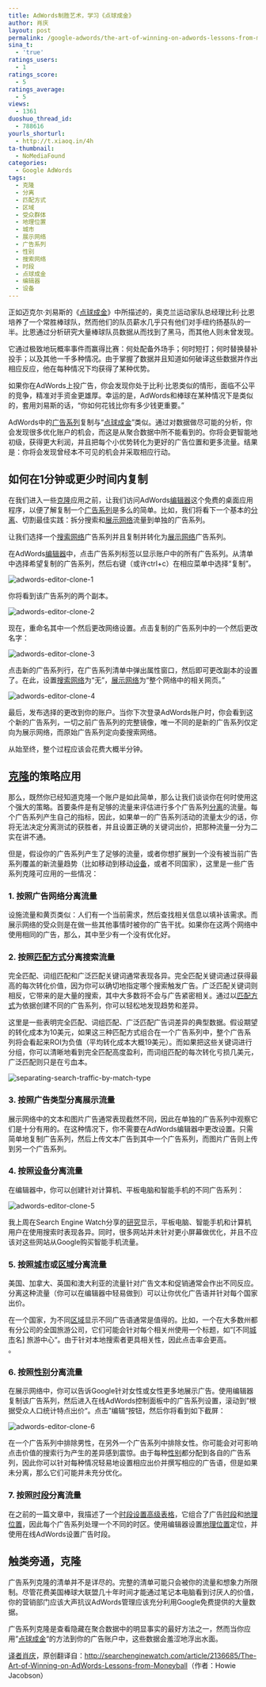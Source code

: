 ```yaml
---
title: AdWords制胜艺术，学习《点球成金》
author: 肖庆
layout: post
permalink: /google-adwords/the-art-of-winning-on-adwords-lessons-from-moneyball/
sina_t:
  - 'true'
ratings_users:
  - 1
ratings_score:
  - 5
ratings_average:
  - 5
views:
  - 1361
duoshuo_thread_id:
  - 788616
yourls_shorturl:
  - http://t.xiaoq.in/4h
ta-thumbnail:
  - NoMediaFound
categories:
  - Google AdWords
tags:
  - 克隆
  - 分离
  - 匹配方式
  - 区域
  - 受众群体
  - 地理位置
  - 城市
  - 展示网络
  - 广告系列
  - 性别
  - 搜索网络
  - 时段
  - 点球成金
  - 编辑器
  - 设备
---
```

正如迈克尔·刘易斯的《<span class='wp_keywordlink_affiliate'><a href="https://xiaoq.in/tag/%e7%82%b9%e7%90%83%e6%88%90%e9%87%91/" title="查看点球成金中的全部文章" target="_blank">点球成金</a></span>》中所描述的，奥克兰运动家队总经理比利·比恩培养了一个常胜棒球队，然而他们的队员薪水几乎只有他们对手纽约扬基队的一半。比恩通过分析研究大量棒球队员数据从而找到了黑马，而其他人则未曾发现。

它通过极致地玩概率事件而赢得比赛：何处配备外场手；何时短打；何时替换替补投手；以及其他一千多种情况。由于掌握了数据并且知道如何破译这些数据并作出相应反应，他在每种情况下均获得了某种优势。

如果你在AdWords上投广告，你会发现你处于比利·比恩类似的情形，面临不公平的竞争，精准对手资金更雄厚。幸运的是，AdWords和棒球在某种情况下是类似的，套用刘易斯的话，“你如何花钱比你有多少钱更重要。”

AdWords中的<span class='wp_keywordlink_affiliate'><a href="https://xiaoq.in/tag/%e5%b9%bf%e5%91%8a%e7%b3%bb%e5%88%97/" title="查看广告系列中的全部文章" target="_blank">广告系列</a></span>复制与“<span class='wp_keywordlink_affiliate'><a href="https://xiaoq.in/tag/%e7%82%b9%e7%90%83%e6%88%90%e9%87%91/" title="查看点球成金中的全部文章" target="_blank">点球成金</a></span>”类似。通过对数据做尽可能的分析，你会发现很多优化账户的机会，而这是从聚合数据中所不能看到的。你将会更智能地初级，获得更大利润，并且把每个小优势转化为更好的广告位置和更多流量。结果是：你将会发现曾经本不可见的机会并采取相应行动。

## 如何在1分钟或更少时间内复制

在我们进入一些<span class='wp_keywordlink_affiliate'><a href="https://xiaoq.in/tag/%e5%85%8b%e9%9a%86/" title="查看克隆中的全部文章" target="_blank">克隆</a></span>应用之前，让我们访问AdWords<span class='wp_keywordlink_affiliate'><a href="https://xiaoq.in/tag/%e7%bc%96%e8%be%91%e5%99%a8/" title="查看编辑器中的全部文章" target="_blank">编辑器</a></span>这个免费的桌面应用程序，以便了解复制一个<span class='wp_keywordlink_affiliate'><a href="https://xiaoq.in/tag/%e5%b9%bf%e5%91%8a%e7%b3%bb%e5%88%97/" title="查看广告系列中的全部文章" target="_blank">广告系列</a></span>是多么的简单。比如，我们将看下一个基本的<span class='wp_keywordlink_affiliate'><a href="https://xiaoq.in/tag/%e5%88%86%e7%a6%bb/" title="查看分离中的全部文章" target="_blank">分离</a></span>、切割最佳实践：拆分搜索和<span class='wp_keywordlink_affiliate'><a href="https://xiaoq.in/tag/%e5%b1%95%e7%a4%ba%e7%bd%91%e7%bb%9c/" title="查看展示网络中的全部文章" target="_blank">展示网络</a></span>流量到单独的广告系列。

让我们选择一个<span class='wp_keywordlink_affiliate'><a href="https://xiaoq.in/tag/%e6%90%9c%e7%b4%a2%e7%bd%91%e7%bb%9c/" title="查看搜索网络中的全部文章" target="_blank">搜索网络</a></span>广告系列并且复制并转化为<span class='wp_keywordlink_affiliate'><a href="https://xiaoq.in/tag/%e5%b1%95%e7%a4%ba%e7%bd%91%e7%bb%9c/" title="查看展示网络中的全部文章" target="_blank">展示网络</a></span>广告系列。

在AdWords<span class='wp_keywordlink_affiliate'><a href="https://xiaoq.in/tag/%e7%bc%96%e8%be%91%e5%99%a8/" title="查看编辑器中的全部文章" target="_blank">编辑器</a></span>中，点击广告系列标签以显示账户中的所有广告系列。从清单中选择希望复制的广告系列，然后右键（或许ctrl+c）在相应菜单中选择“复制”。

<img title="adwords-editor-clone-1" src="http://cms.searchenginewatch.com/IMG/120/207120/adwords-editor-clone-1.png?1326254720" alt="adwords-editor-clone-1" border="0" />

你将看到该广告系列的两个副本。

<img title="adwords-editor-clone-2" src="http://cms.searchenginewatch.com/IMG/121/207121/adwords-editor-clone-2.png?1326254842" alt="adwords-editor-clone-2" border="0" />

现在，重命名其中一个然后更改网络设置。点击复制的广告系列中的一个然后更改名字：

<img title="adwords-editor-clone-3" src="http://cms.searchenginewatch.com/IMG/122/207122/adwords-editor-clone-3.png?1326254945" alt="adwords-editor-clone-3" border="0" />

点击新的广告系列行，在广告系列清单中弹出属性窗口，然后即可更改副本的设置了。在此，设置<span class='wp_keywordlink_affiliate'><a href="https://xiaoq.in/tag/%e6%90%9c%e7%b4%a2%e7%bd%91%e7%bb%9c/" title="查看搜索网络中的全部文章" target="_blank">搜索网络</a></span>为“无”，<span class='wp_keywordlink_affiliate'><a href="https://xiaoq.in/tag/%e5%b1%95%e7%a4%ba%e7%bd%91%e7%bb%9c/" title="查看展示网络中的全部文章" target="_blank">展示网络</a></span>为“整个网络中的相关网页。”

<img title="adwords-editor-clone-4" src="http://cms.searchenginewatch.com/IMG/123/207123/adwords-editor-clone-4.png?1326255000" alt="adwords-editor-clone-4" border="0" />

最后，发布选择的更改到你的账户。当你下次登录AdWords账户时，你会看到这个新的广告系列，一切之前广告系列的完整镜像，唯一不同的是新的广告系列仅定向为展示网络，而原始广告系列定向委搜索网络。

从始至终，整个过程应该会花费大概半分钟。

## <span class='wp_keywordlink_affiliate'><a href="https://xiaoq.in/tag/%e5%85%8b%e9%9a%86/" title="查看克隆中的全部文章" target="_blank">克隆</a></span>的策略应用

那么，既然你已经知道克隆一个账户是如此简单，那么让我们谈谈你在何时使用这个强大的策略。首要条件是有足够的流量来评估进行多个广告系列<span class='wp_keywordlink_affiliate'><a href="https://xiaoq.in/tag/%e5%88%86%e7%a6%bb/" title="查看分离中的全部文章" target="_blank">分离</a></span>的流量。每个广告系列产生自己的指标，因此，如果单一的广告系列活动的流量太少的话，你将无法决定分离测试的获胜者，并且设置正确的关键词出价，把那种流量一分为二实在讲不通。

但是，假设你的广告系列产生了足够的流量，或者你想扩展到一个没有被当前广告系列覆盖的新流量趋势（比如移动到移动<span class='wp_keywordlink_affiliate'><a href="https://xiaoq.in/tag/%e8%ae%be%e5%a4%87/" title="查看设备中的全部文章" target="_blank">设备</a></span>，或者不同国家），这里是一些广告系列克隆可应用的一些情况：

### 1. 按照广告网络分离流量

设施流量和黄页类似：人们有一个当前需求，然后查找相关信息以填补该需求。而展示网络的受众则是在做一些其他事情时被你的广告干扰。如果你在这两个网络中使用相同的广告，那么，其中至少有一个没有优化好。

### 2. 按照<span class='wp_keywordlink_affiliate'><a href="https://xiaoq.in/tag/%e5%8c%b9%e9%85%8d%e6%96%b9%e5%bc%8f/" title="查看匹配方式中的全部文章" target="_blank">匹配方式</a></span>分离搜索流量

完全匹配、词组匹配和广泛匹配关键词通常表现各异。完全匹配关键词通过获得最高的每次转化价值，因为你可以确切地指定哪个搜索触发广告。广泛匹配关键词则相反，它带来的是大量的搜索，其中大多数将不会与广告紧密相关。通过以<span class='wp_keywordlink_affiliate'><a href="https://xiaoq.in/tag/%e5%8c%b9%e9%85%8d%e6%96%b9%e5%bc%8f/" title="查看匹配方式中的全部文章" target="_blank">匹配方式</a></span>为依据创建不同的广告系列，你可以轻松地发现趋势和差异。

这里是一些表明完全匹配、词组匹配、广泛匹配广告词差异的典型数据。假设期望的转化成本为10美元，如果这三种匹配方式组合在一个广告系列中，整个广告系列将会看起来ROI为负值（平均转化成本大概19美元）。而如果把这些关键词进行分组，你可以清晰地看到完全匹配高度盈利，而词组匹配的每次转化亏损几美元，广泛匹配则只是在亏血本。

<img title="separating-search-traffic-by-match-type" src="http://cms.searchenginewatch.com/IMG/119/207119/separating-search-traffic-by-match-type.png?1326254584" alt="separating-search-traffic-by-match-type" border="0" />

### 3. 按照广告类型分离展示流量

展示网络中的文本和图片广告通常表现截然不同，因此在单独的广告系列中观察它们是十分有用的。在这种情况下，你不需要在AdWords编辑器中更改设置。只需简单地复制广告系列，然后上传文本广告到其中一个广告系列，而图片广告则上传到另一个广告系列。

### 4. 按照<span class='wp_keywordlink_affiliate'><a href="https://xiaoq.in/tag/%e8%ae%be%e5%a4%87/" title="查看设备中的全部文章" target="_blank">设备</a></span>分离流量

在编辑器中，你可以创建针对计算机、平板电脑和智能手机的不同广告系列：

<img title="adwords-editor-clone-5" src="http://cms.searchenginewatch.com/IMG/125/207125/adwords-editor-clone-5.png?1326255065" alt="adwords-editor-clone-5" border="0" />

我上周在Search Engine Watch分享的<a href="http://searchenginewatch.com/article/2130998/How-to-Know-When-You-Should-Advertise-to-Tablet-Users" target="_blank">研究</a>显示，平板电脑、智能手机和计算机用户在使用搜索时表现各异。同时，很多网站并未针对更小屏幕做优化，并且不应该对这些网站从Google购买智能手机流量。

### 5. 按照<span class='wp_keywordlink_affiliate'><a href="https://xiaoq.in/tag/%e5%9f%8e%e5%b8%82/" title="查看城市中的全部文章" target="_blank">城市</a></span>或<span class='wp_keywordlink_affiliate'><a href="https://xiaoq.in/tag/%e5%8c%ba%e5%9f%9f/" title="查看区域中的全部文章" target="_blank">区域</a></span>分离流量

美国、加拿大、英国和澳大利亚的流量针对广告文本和促销通常会作出不同反应。分离这种流量（你可以在编辑器中轻易做到）可以让你优化广告语并针对每个国家出价。

在一个国家，为不同<span class='wp_keywordlink_affiliate'><a href="https://xiaoq.in/tag/%e5%8c%ba%e5%9f%9f/" title="查看区域中的全部文章" target="_blank">区域</a></span>显示不同广告语通常是值得的。比如，一个在大多数州都有分公司的全国旅游公司，它们可能会针对每个相关州使用一个标题，如”[不同<span class='wp_keywordlink_affiliate'><a href="https://xiaoq.in/tag/%e5%9f%8e%e5%b8%82/" title="查看城市中的全部文章" target="_blank">城市</a></span>名] 旅游中心“。由于针对本地搜索者更具相关性，因此点击率会更高。  
。

### 6. 按照<span class='wp_keywordlink_affiliate'><a href="https://xiaoq.in/tag/%e6%80%a7%e5%88%ab/" title="查看性别中的全部文章" target="_blank">性别</a></span>分离流量

在展示网络中，你可以告诉Google针对女性或女性更多地展示广告。使用编辑器复制该广告系列，然后进入在线AdWords控制面板中的广告系列设置，滚动到”根据受众人口统计特点出价“。点击”编辑“按钮，然后你将看到如下截屏：

<img title="adwords-editor-clone-6" src="http://cms.searchenginewatch.com/IMG/126/207126/adwords-editor-clone-6.png?1326255115" alt="adwords-editor-clone-6" border="0" />

在一个广告系列中排除男性，在另外一个广告系列中排除女性。你可能会对可影响点击价值的搜索行为产生的差异感到震惊。由于每种<span class='wp_keywordlink_affiliate'><a href="https://xiaoq.in/tag/%e6%80%a7%e5%88%ab/" title="查看性别中的全部文章" target="_blank">性别</a></span>都分配到各自的广告系列，因此你可以针对每种情况轻易地设置相应出价并撰写相应的广告语，但是如果未分离，那么它们可能并未充分优化。

### 7. 按照<span class='wp_keywordlink_affiliate'><a href="https://xiaoq.in/tag/%e6%97%b6%e6%ae%b5/" title="查看时段中的全部文章" target="_blank">时段</a></span>分离流量

在之前的一篇文章中，我描述了一个<a href="http://searchenginewatch.com/article/2132174/How-to-Schedule-Dayparting-on-Google-AdWords" target="_blank">时段设置高级表格</a>，它组合了广告<span class='wp_keywordlink_affiliate'><a href="https://xiaoq.in/tag/%e6%97%b6%e6%ae%b5/" title="查看时段中的全部文章" target="_blank">时段</a></span>和<span class='wp_keywordlink_affiliate'><a href="https://xiaoq.in/tag/%e5%9c%b0%e7%90%86%e4%bd%8d%e7%bd%ae/" title="查看地理位置中的全部文章" target="_blank">地理位置</a></span>，因此每个广告系列处理一个不同的时区。使用编辑器设置<span class='wp_keywordlink_affiliate'><a href="https://xiaoq.in/tag/%e5%9c%b0%e7%90%86%e4%bd%8d%e7%bd%ae/" title="查看地理位置中的全部文章" target="_blank">地理位置</a></span>定位，并使用在线AdWords设置广告时段。

## 触类旁通，克隆

广告系列克隆的清单并不是详尽的。完整的清单可能只会被你的流量和想象力所限制。尽管花费美国棒球大联盟几十年时间才能通过笔记本电脑看到讨厌人的价值，你的营销部门应该大声抗议AdWords管理应该充分利用Google免费提供的大量数据。

广告系列克隆是查看隐藏在聚合数据中的明显事实的最好方法之一，然而当你应用”<span class='wp_keywordlink_affiliate'><a href="https://xiaoq.in/tag/%e7%82%b9%e7%90%83%e6%88%90%e9%87%91/" title="查看点球成金中的全部文章" target="_blank">点球成金</a></span>“的方法到你的广告账户中，这些数据会羞涩地浮出水面。

<span class='wp_keywordlink'><a href="http://www.yeezhe.com/" title="译者" target="_blank">译者</a></span><span class='wp_keywordlink'><a href="https://xiaoq.in/" title="肖庆" target="_blank">肖庆</a></span>，原创翻译自：<a title="The Art of Winning on AdWords - Lessons from Moneyball" href="http://searchenginewatch.com/article/2136685/The-Art-of-Winning-on-AdWords-Lessons-from-Moneyball" target="_blank">http://searchenginewatch.com/article/2136685/The-Art-of-Winning-on-AdWords-Lessons-from-Moneyball</a>（作者：Howie Jacobson）